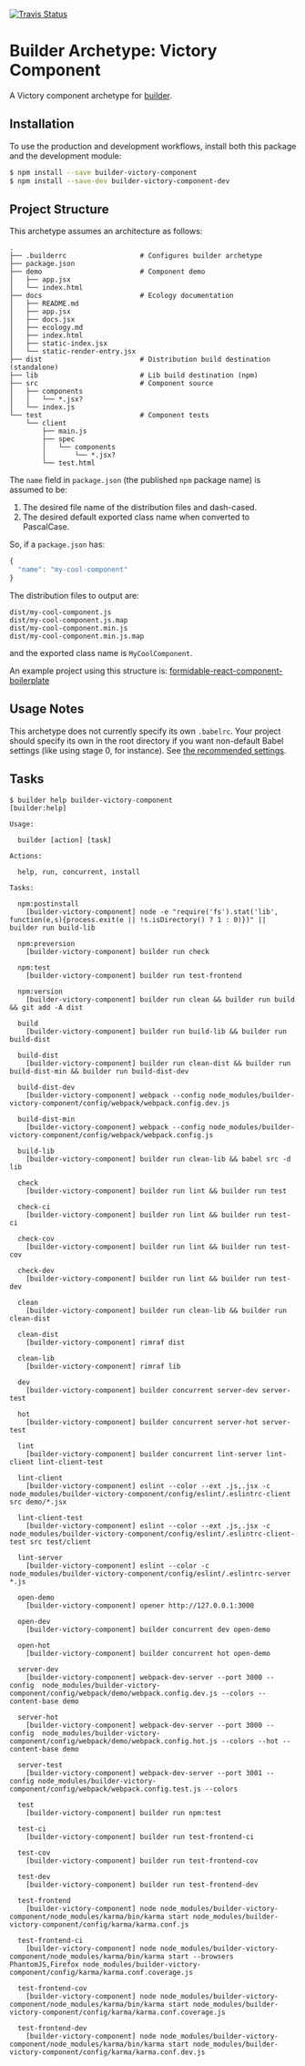 [![Travis Status][trav_img]][trav_site]

Builder Archetype: Victory Component
==================================

A Victory component archetype for [builder][].

## Installation

To use the production and development workflows, install both this package
and the development module:

```sh
$ npm install --save builder-victory-component
$ npm install --save-dev builder-victory-component-dev
```

## Project Structure

This archetype assumes an architecture as follows:

```
.
├── .builderrc                  # Configures builder archetype
├── package.json
├── demo                        # Component demo
│   ├── app.jsx
│   └── index.html
├── docs                        # Ecology documentation
│   ├── README.md
│   ├── app.jsx
│   ├── docs.jsx
│   ├── ecology.md
│   ├── index.html
│   ├── static-index.jsx
│   └── static-render-entry.jsx
├── dist                        # Distribution build destination (standalone)
├── lib                         # Lib build destination (npm)
├── src                         # Component source
│   ├── components
│   │   └── *.jsx?
│   └── index.js
└── test                        # Component tests
    └── client
        ├── main.js
        ├── spec
        │   └── components
        │       └── *.jsx?
        └── test.html
```

The `name` field in `package.json` (the published `npm` package name) is
assumed to be:

1. The desired file name of the distribution files and dash-cased.
2. The desired default exported class name when converted to PascalCase.

So, if a `package.json` has:

```js
{
  "name": "my-cool-component"
}
```

The distribution files to output are:

```
dist/my-cool-component.js
dist/my-cool-component.js.map
dist/my-cool-component.min.js
dist/my-cool-component.min.js.map
```

and the exported class name is `MyCoolComponent`.

An example project using this structure is:
[formidable-react-component-boilerplate][]

## Usage Notes

This archetype does not currently specify its own `.babelrc`. Your project
should specify its own in the root directory if you want non-default Babel
settings (like using stage 0, for instance). See [the recommended
settings](config/babel/.babelrc).

## Tasks

```
$ builder help builder-victory-component
[builder:help]

Usage:

  builder [action] [task]

Actions:

  help, run, concurrent, install

Tasks:

  npm:postinstall
    [builder-victory-component] node -e "require('fs').stat('lib', function(e,s){process.exit(e || !s.isDirectory() ? 1 : 0)})" || builder run build-lib

  npm:preversion
    [builder-victory-component] builder run check

  npm:test
    [builder-victory-component] builder run test-frontend

  npm:version
    [builder-victory-component] builder run clean && builder run build && git add -A dist

  build
    [builder-victory-component] builder run build-lib && builder run build-dist

  build-dist
    [builder-victory-component] builder run clean-dist && builder run build-dist-min && builder run build-dist-dev

  build-dist-dev
    [builder-victory-component] webpack --config node_modules/builder-victory-component/config/webpack/webpack.config.dev.js

  build-dist-min
    [builder-victory-component] webpack --config node_modules/builder-victory-component/config/webpack/webpack.config.js

  build-lib
    [builder-victory-component] builder run clean-lib && babel src -d lib

  check
    [builder-victory-component] builder run lint && builder run test

  check-ci
    [builder-victory-component] builder run lint && builder run test-ci

  check-cov
    [builder-victory-component] builder run lint && builder run test-cov

  check-dev
    [builder-victory-component] builder run lint && builder run test-dev

  clean
    [builder-victory-component] builder run clean-lib && builder run clean-dist

  clean-dist
    [builder-victory-component] rimraf dist

  clean-lib
    [builder-victory-component] rimraf lib

  dev
    [builder-victory-component] builder concurrent server-dev server-test

  hot
    [builder-victory-component] builder concurrent server-hot server-test

  lint
    [builder-victory-component] builder concurrent lint-server lint-client lint-client-test

  lint-client
    [builder-victory-component] eslint --color --ext .js,.jsx -c node_modules/builder-victory-component/config/eslint/.eslintrc-client src demo/*.jsx

  lint-client-test
    [builder-victory-component] eslint --color --ext .js,.jsx -c node_modules/builder-victory-component/config/eslint/.eslintrc-client-test src test/client

  lint-server
    [builder-victory-component] eslint --color -c node_modules/builder-victory-component/config/eslint/.eslintrc-server *.js

  open-demo
    [builder-victory-component] opener http://127.0.0.1:3000

  open-dev
    [builder-victory-component] builder concurrent dev open-demo

  open-hot
    [builder-victory-component] builder concurrent hot open-demo

  server-dev
    [builder-victory-component] webpack-dev-server --port 3000 --config  node_modules/builder-victory-component/config/webpack/demo/webpack.config.dev.js --colors --content-base demo

  server-hot
    [builder-victory-component] webpack-dev-server --port 3000 --config  node_modules/builder-victory-component/config/webpack/demo/webpack.config.hot.js --colors --hot --content-base demo

  server-test
    [builder-victory-component] webpack-dev-server --port 3001 --config node_modules/builder-victory-component/config/webpack/webpack.config.test.js --colors

  test
    [builder-victory-component] builder run npm:test

  test-ci
    [builder-victory-component] builder run test-frontend-ci

  test-cov
    [builder-victory-component] builder run test-frontend-cov

  test-dev
    [builder-victory-component] builder run test-frontend-dev

  test-frontend
    [builder-victory-component] node node_modules/builder-victory-component/node_modules/karma/bin/karma start node_modules/builder-victory-component/config/karma/karma.conf.js

  test-frontend-ci
    [builder-victory-component] node node_modules/builder-victory-component/node_modules/karma/bin/karma start --browsers PhantomJS,Firefox node_modules/builder-victory-component/config/karma/karma.conf.coverage.js

  test-frontend-cov
    [builder-victory-component] node node_modules/builder-victory-component/node_modules/karma/bin/karma start node_modules/builder-victory-component/config/karma/karma.conf.coverage.js

  test-frontend-dev
    [builder-victory-component] node node_modules/builder-victory-component/node_modules/karma/bin/karma start node_modules/builder-victory-component/config/karma/karma.conf.dev.js
```

[builder]: https://github.com/FormidableLabs/builder
[formidable-react-component-boilerplate]: https://github.com/FormidableLabs/formidable-react-component-boilerplate
[trav_img]: https://api.travis-ci.org/FormidableLabs/builder-victory-component.svg
[trav_site]: https://travis-ci.org/FormidableLabs/builder-victory-component
